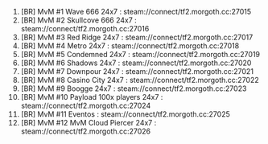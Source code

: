 1. [BR] MvM #1 Wave 666 24x7 : steam://connect/tf2.morgoth.cc:27015
2. [BR] MvM #2 Skullcove 666 24x7 : steam://connect/tf2.morgoth.cc:27016
3. [BR] MvM #3 Red Ridge 24x7 : steam://connect/tf2.morgoth.cc:27017
4. [BR] MvM #4 Metro 24x7 : steam://connect/tf2.morgoth.cc:27018
5. [BR] MvM #5 Condemned 24x7 : steam://connect/tf2.morgoth.cc:27019
6. [BR] MvM #6 Shadows 24x7 : steam://connect/tf2.morgoth.cc:27020
7. [BR] MvM #7 Downpour 24x7 : steam://connect/tf2.morgoth.cc:27021
8. [BR] MvM #8 Casino City 24x7 : steam://connect/tf2.morgoth.cc:27022
9. [BR] MvM #9 Boogge 24x7 : steam://connect/tf2.morgoth.cc:27023
10. [BR] MvM #10 Payload 100x players 24x7 : steam://connect/tf2.morgoth.cc:27024
11. [BR] MvM #11 Eventos : steam://connect/tf2.morgoth.cc:27025
12. [BR] MvM #12 MvM Cloud Piercer 24x7 : steam://connect/tf2.morgoth.cc:27026
